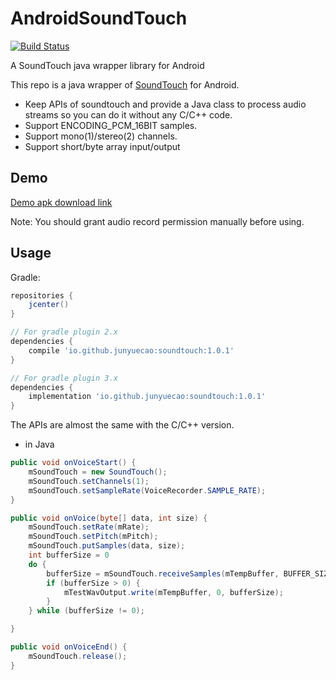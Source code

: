 # AndroidSoundTouch
[![Build Status](https://travis-ci.org/junyuecao/AndroidSoundTouch.svg?branch=master)](https://travis-ci.org/junyuecao/AndroidSoundTouch)

A SoundTouch java wrapper library for Android

This repo is a java wrapper of [SoundTouch](https://www.surina.net/soundtouch/) for Android.

 - Keep APIs of soundtouch and provide a Java class to process audio streams so you can do it without any C/C++ code.
 - Support ENCODING_PCM_16BIT samples.
 - Support mono(1)/stereo(2) channels.
 - Support short/byte array input/output

## Demo

[Demo apk download link](https://github.com/junyuecao/AndroidSoundTouch/blob/master/app-release.apk?raw=true)

Note: You should grant audio record permission manually before using.

## Usage
Gradle:
```groovy
repositories {
    jcenter()
}

// For gradle plugin 2.x
dependencies {
    compile 'io.github.junyuecao:soundtouch:1.0.1'
}

// For gradle plugin 3.x
dependencies {
    implementation 'io.github.junyuecao:soundtouch:1.0.1'
}
```

The APIs are almost the same with the C/C++ version.
- in Java
```Java
public void onVoiceStart() {
    mSoundTouch = new SoundTouch();
    mSoundTouch.setChannels(1);
    mSoundTouch.setSampleRate(VoiceRecorder.SAMPLE_RATE);
}

public void onVoice(byte[] data, int size) {
    mSoundTouch.setRate(mRate);
    mSoundTouch.setPitch(mPitch);
    mSoundTouch.putSamples(data, size);
    int bufferSize = 0
    do {
        bufferSize = mSoundTouch.receiveSamples(mTempBuffer, BUFFER_SIZE);
        if (bufferSize > 0) {
            mTestWavOutput.write(mTempBuffer, 0, bufferSize);
        }
    } while (bufferSize != 0);

}

public void onVoiceEnd() {
    mSoundTouch.release();
}
```

